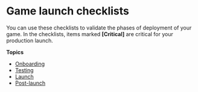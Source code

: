 # Game launch checklists<a name="gamelift_quickstart_customservers_checklist"></a>

You can use these checklists to validate the phases of deployment of your game\. In the checklists, items marked **\[Critical\]** are critical for your production launch\.

**Topics**
+ [Onboarding](gamelift_quickstart_customservers_prepgameserver_checklist.md)
+ [Testing](gamelift_quickstart_customservers_test_checklist.md)
+ [Launch](gamelift_quickstart_customservers_launch_checklist.md)
+ [Post\-launch](gamelift_quickstart_customservers_launch_postchecklist.md)